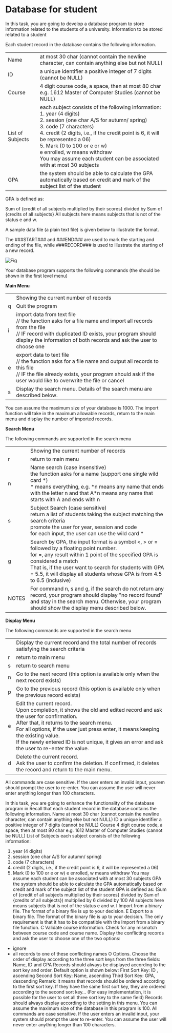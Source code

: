 Database for student
===========

In this task, you are going to develop a database program to store information related to the students of a university. Information to be stored related to a student


Each student record in the database contains the following information.
<table>
<tr>
<td>Name</td><td>at most 30 char (cannot contain the newline character, can contain anything else but not NULL)</td>
</tr>
<tr>
<td>ID</td><td>a unique identifier a positive integer of 7 digits (cannot be NULL)</td></tr>
<tr>
<td>Course</td><td>4 digit course code, a space, then at most 80 char</br>
e.g. 1612 Master of Computer Studies (cannot be NULL)</td></tr>
<tr>
<td>List of Subjects</td>
<td>each subject consists of the following information:</br>
1. year (4 digits)</br>
2. session (one char A/S for autumn/ spring)</br>
3. code (7 characters)</br>
4. credit (2 digits, i.e., if the credit point is 6, it will be represented a 06)</br>
5. Mark (0 to 100 or e or w)</br>
e enrolled, w means withdraw</br>
You may assume each student can be associated with at most 30 subjects</td></tr>
<tr>
<td>GPA</td>
<td>the system should be able to calculate the GPA automatically based on credit and mark of the subject list of the student</td></tr>
</table>


GPA is defined as:


Sum of {credit of all subjects multiplied by their scores} divided by Sum of {credits of all subjects}
All subjects here means subjects that is not of the status e and w.


A sample data file (a plain text file) is given below to illustrate the format.

The ###START### and ###END### are used to mark the starting and ending of the file, while ###RECORD### is used to illustrate the starting of a new record.

![Fig](http://i11.tietuku.com/65320303ae665ff2.png)

Your database program supports the following commands (the should be shown in the first level menu)


**Main Menu**
<table>
<tr>
<td> </td><td>Showing the current number of records</td></tr>
<tr><td>q</td><td>Quit the program</td></tr>
<tr><td>i</td><td>import data from text file</br>
// the function asks for a file name and import all records from the file</br>
// IF record with duplicated ID exists, your program should display the information of both records and ask the user to choose one</td></tr>
<tr><td>e</td><td>export data to text file</br>
// the function asks for a file name and output all records to this file</br>
// IF the file already exists, your program should ask if the user would like to overwrite the file or cancel</td></tr>
<tr><td>s</td><td>Display the search menu. Details of the search menu are described below.</td></tr></table>

You can assume the maximum size of your database is 1000. The import function will take in the maximum allowable records, return to the main menu and display the number of imported records.


**Search Menu**


The following commands are supported in the search menu
<table><tr>
<td> </td><td>Showing the current number of records</td></tr>
<tr><td>r</td><td>return to main menu</td></tr>
<tr><td>n</td><td>Name search (case insensitive)</br>
the function asks for a name (support one single wild card *)</br>
* means everything, e.g. *n means any name that ends with the letter n and that A*n means any name that starts with A and ends with n</td></tr>
<tr><td>s</td><td>Subject Search (case sensitive)</br>
return a list of students taking the subject matching the search criteria</br>
promote the user for year, session and code</br>
for each input, the user can use the wild card *</td></tr>
<tr><td>g</td><td>Search by GPA, the input format is a symbol <, > or = followed by a floating point number.</br>
for =, any result within 1 point of the specified GPA is considered a match</br>
That is, if the user want to search for students with GPA = 5.5, it will display all students whose GPA is from 4.5 to 6.5 (inclusive)</td></tr>
<tr><td>NOTES</td><td>For command n, s and g, if the search do not return any record, your program should display "no record found" and stay in the search menu. Otherwise, your program should show the display menu described below.</td></tr></table>


**Display Menu**


The following commands are supported in the search menu

<table><tr>
<td> </td><td>Display the current record and the total number of records satisfying the search criteria</td></tr>
<tr><td>r</td><td>return to main menu</td></tr>
<tr><td>s</td><td>return to search menu</td></tr>
<tr><td>n</td><td>Go to the next record (this option is available only when the next record exists)</td></tr>
<tr><td>p</td><td>Go to the previous record (this option is available only when the previous record exists)</td></tr>
<tr><td>e</td><td>Edit the current record.</br>
Upon completion, it shows the old and edited record and ask the user for confirmation.</br>
After that, it returns to the search menu.</br>
For all options, if the user just press enter, it means keeping the existing value.</br>
If the newly entered ID is not unique, it gives an error and ask the user to re-enter the value.</td></tr>
<tr><td>d</td><td>Delete the current record.</br>
Ask the user to confirm the deletion. If confirmed, it deletes the record and return to the main menu.</td></tr></table>

All commands are case sensitive. If the user enters an invalid input, yourem should prompt the user to re-enter. You can assume the user will never enter anything longer than 100 characters.


In this task, you are going to enhance the functionality of the database program in
Recall that each student record in the database contains the following information.
Name at most 30 char (cannot contain the newline character, can contain anything
else but not NULL)
ID a unique identifier a positive integer of 7 digits (cannot be NULL)
Course 4 digit course code, a space, then at most 80 char
e.g. 1612 Master of Computer Studies (cannot be NULL)
List of
Subjects
each subject consists of the following information:
1. year (4 digits)
2. session (one char A/S for autumn/ spring)
3. code (7 characters)
4. credit (2 digits, i.e., if the credit point is 6, it will be represented a 06)
5. Mark (0 to 100 or e or w)
e enrolled, w means withdraw
You may assume each student can be associated with at most 30 subjects
GPA the system should be able to calculate the GPA automatically based on
credit and mark of the subject list of the student
GPA is defined as:
(Sum of {credit of all subjects multiplied by their scores} divided by Sum of {credits of all subjects})
multiplied by 6 divided by 100
All subjects here means subjects that is not of the status e and w.
I Import from a binary file. The format of a binary file is up to your decision.
E Export to a binary file. The format of the binary file is up to your decision. The only
requirement is that it has to be compatible with the Import from a binary file function.
C Validate course information. Check for any mismatch between course code and
course name. Display the conflicting records and ask the user to choose one of the
two options:
- ignore
- all records to one of these conflicting names
O Options. Choose the order of display according to the three sort keys from the three
fields: Name, ID and GPA
Records should always be displayed according to the sort key and order.
Default option is shown below:
First Sort Key: ID , ascending
Second Sort Key: Name, ascending
Third Sort Key: GPA, descending
Remark: it means that records should be ordered according to the first sort key. If
they have the same first sort key, they are ordered according to the second sort
key… (For easy implementation, it is possible for the user to set all three sort key to
the same field)
Records should always display according to the setting in this menu.
You can assume the maximum size of the database in this program is 100.
All commands are case sensitive. If the user enters an invalid input, your system should
prompt the user to re-enter. You can assume the user will never enter anything longer than
100 characters.
